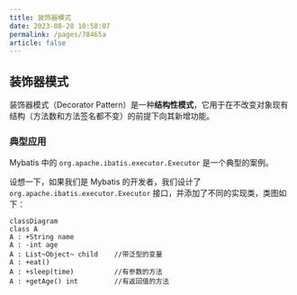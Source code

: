 ```yaml
---
title: 装饰器模式
date: 2023-08-28 10:58:07
permalink: /pages/78465a
article: false
---
```


## 装饰器模式
装饰器模式（Decorator Pattern）是一种**结构性模式**，它用于在不改变对象现有结构（方法数和方法签名都不变）的前提下向其新增功能。

### 典型应用
Mybatis 中的 `org.apache.ibatis.executor.Executor` 是一个典型的案例。

设想一下，如果我们是 Mybatis 的开发者，我们设计了 `org.apache.ibatis.executor.Executor` 接口，并添加了不同的实现类，类图如下：
```mermaid
classDiagram
class A
A : +String name
A : -int age
A : List~Object~ child    //带泛型的变量
A : +eat()
A : +sleep(time)          //有参数的方法
A : +getAge() int         //有返回值的方法
```